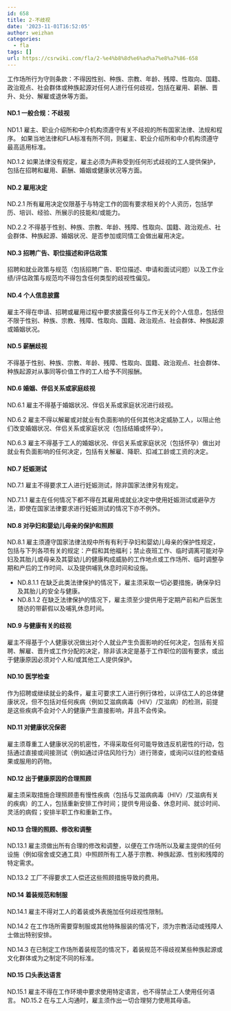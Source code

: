 ```yaml
---
id: 658
title: 2-不歧视
date: '2023-11-01T16:52:05'
author: weizhan
categories:
  - fla
tags: []
url: https://csrwiki.com/fla/2-%e4%b8%8d%e6%ad%a7%e8%a7%86-658
---
```


工作场所行为守则条款：不得因性别、种族、宗教、年龄、残障、性取向、国籍、政治观点、社会群体或种族起源对任何人进行任何歧视，包括在雇用、薪酬、晋升、处分、解雇或退休等方面。

#### ND.1 一般合规：不歧视

ND1.1 雇主、职业介绍所和中介机构须遵守有关不歧视的所有国家法律、法规和程序。 如果当地法律和FLA标准有所不同，则雇主、职业介绍所和中介机构须遵守最高适用标准。

ND.1.2 如果法律没有规定，雇主必须为声称受到任何形式歧视的工人提供保护，包括在招聘和雇用、薪酬、婚姻或健康状况等方面。

#### ND.2 雇用决定

ND.2.1 所有雇用决定仅限基于与特定工作的固有要求相关的个人资历，包括学历、培训、经验、所展示的技能和/或能力。

ND.2.2 不得基于性别、种族、宗教、年龄、残障、性取向、国籍、政治观点、社会群体、种族起源、婚姻状况、是否参加或同情工会做出雇用决定。

#### ND.3 招聘广告、职位描述和评估政策

招聘和就业政策与规范（包括招聘广告、职位描述、申请和面试问题）以及工作业绩/评估政策与规范均不得包含任何类型的歧视性偏见。

#### ND.4 个人信息披露

雇主不得在申请、招聘或雇用过程中要求披露任何与工作无关的个人信息，包括但不限于性别、种族、宗教、残障、性取向、国籍、政治观点、社会群体、种族起源或婚姻状况。

#### ND.5 薪酬歧视

不得基于性别、种族、宗教、年龄、残障、性取向、国籍、政治观点、社会群体、种族起源对从事同等价值工作的工人给予不同报酬。

#### ND.6 婚姻、伴侣关系或家庭歧视

ND.6.1 雇主不得基于婚姻状况、伴侣关系或家庭状况进行歧视。

ND.6.2 雇主不得以解雇或对就业有负面影响的任何其他决定威胁工人，以阻止他们改变婚姻状况、伴侣关系或家庭状况（包括结婚或怀孕）。

ND.6.3 雇主不得基于工人的婚姻状况、伴侣关系或家庭状况（包括怀孕）做出对就业有负面影响的任何决定，包括有关解雇、降职、扣减工龄或工资的决定。

#### ND.7 妊娠测试

ND.7.1 雇主不得要求工人进行妊娠测试，除非国家法律另有规定。

ND.7.1.1 雇主在任何情况下都不得在其雇用或就业决定中使用妊娠测试或避孕方 法，即使在国家法律要求进行妊娠测试的情况下亦不例外。

#### ND.8 对孕妇和婴幼儿母亲的保护和照顾

ND.8.1 雇主须遵守国家法律法规中所有有利于孕妇和婴幼儿母亲的保护性规定，包括与下列各项有关的规定：产假和其他福利；禁止夜班工作、临时调离可能对孕妇及其胎儿或母亲及其婴幼儿的健康构成威胁的工作地点或工作场所、临时调整孕期和产后的工作时间、以及提供哺乳休息时间和设施。

- ND.8.1.1 在缺乏此类法律保护的情况下，雇主须采取一切必要措施，确保孕妇及其胎儿的安全与健康。
- ND.8.1.2 在缺乏法律保护的情况下，雇主须至少提供用于定期产前和产后医生随访的带薪假以及哺乳休息时间。

#### ND.9 与健康有关的歧视

雇主不得基于个人健康状况做出对个人就业产生负面影响的任何决定，包括有关招聘、解雇、晋升或工作分配的决定，除非该决定是基于工作职位的固有要求，或出于健康原因必须对个人和/或其他工人提供保护。

#### ND.10 医学检查

作为招聘或继续就业的条件，雇主可要求工人进行例行体检，以评估工人的总体健康状况，但不包括对任何疾病（例如艾滋病病毒（HIV）/艾滋病）的检测，前提是这些疾病不会对个人的健康产生直接影响，并且不会传染。

#### ND.11 对健康状况保密

雇主须尊重工人健康状况的机密性，不得采取任何可能导致违反机密性的行动，包括通过直接或间接测试（例如通过评估风险行为）进行筛查，或询问以往的检查结果或服用的药物。

#### ND.12 出于健康原因的合理照顾

雇主须采取措施合理照顾患有慢性疾病（包括与艾滋病病毒（HIV）/艾滋病有关的疾病）的工人，包括重新安排工作时间；提供专用设备、休息时间、就诊时间、灵活的病假；安排半职工作和重新工作。

#### ND.13 合理的照顾、修改和调整

ND.13.1 雇主须做出所有合理的修改和调整，以便在工作场所以及雇主提供的任何设施（例如宿舍或交通工具）中照顾所有工人基于宗教、种族起源、性别和残障的特定需求。

ND.13.2 工厂不得要求工人偿还这些照顾措施导致的费用。

#### ND.14 着装规范和制服

ND.14.1 雇主不得对工人的着装或外表施加任何歧视性限制。

ND.14.2 在工作场所需要穿制服或其他特殊服装的情况下，须为宗教活动或残障人士做出特别安排。

ND.14.3 在已制定工作场所着装规范的情况下，着装规范不得歧视某些种族起源或文化群体或为之制定不同的标准。

#### ND.15 口头表达语言

ND.15.1 雇主不得在工作环境中要求使用特定语言，也不得禁止工人使用任何语言。 ND.15.2 在与工人沟通时，雇主须作出一切合理努力使用其母语。
